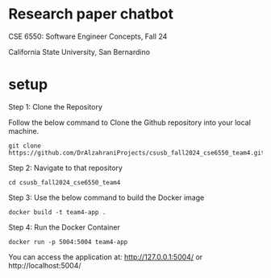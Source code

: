 # Research paper chatbot
CSE 6550: Software Engineer Concepts, Fall 24

California State University, San Bernardino

# setup

Step 1: Clone the Repository

Follow the below command to Clone the Github repository into your local machine.

```
git clone https://github.com/DrAlzahraniProjects/csusb_fall2024_cse6550_team4.git
```

Step 2: Navigate to that repository

```
cd csusb_fall2024_cse6550_team4
```

Step 3: Use the below command to build the Docker image
```
docker build -t team4-app .
```

Step 4: Run the Docker Container
```
docker run -p 5004:5004 team4-app
```

You can access the application at: http://127.0.0.1:5004/ or http://localhost:5004/
